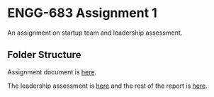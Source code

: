 # ENGG-683 Assignment 1

An assignment on startup team and leadership assessment.

## Folder Structure

Assignment document is [here](Assignment_1.pdf).

The leadership assessment is [here](Leadership_Assessment_Summary.pdf) and the rest of the report is [here](Report.pdf).
